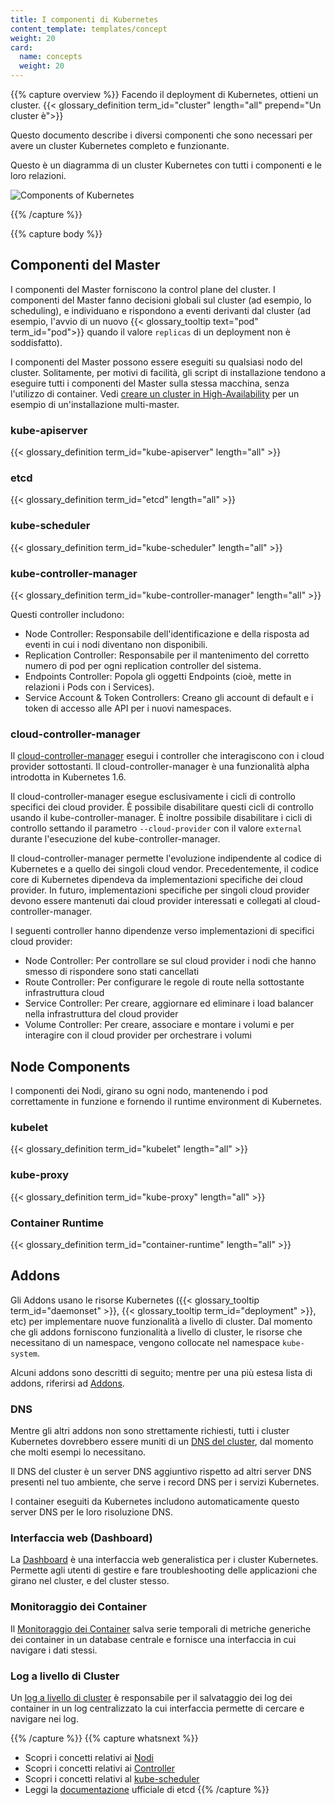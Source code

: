 ```yaml
---
title: I componenti di Kubernetes
content_template: templates/concept
weight: 20
card: 
  name: concepts
  weight: 20
---
```


{{% capture overview %}}
Facendo il deployment di Kubernetes, ottieni un cluster.
{{< glossary_definition term_id="cluster" length="all" prepend="Un cluster è">}}

Questo documento describe i diversi componenti che sono necessari per avere 
un cluster Kubernetes completo e funzionante.

Questo è un diagramma di un cluster Kubernetes con tutti i componenti e le loro relazioni.

![Components of Kubernetes](/images/docs/components-of-kubernetes.png)

{{% /capture %}}

{{% capture body %}}
## Componenti del Master

I componenti del Master forniscono la control plane del cluster.
I componenti del Master fanno decisioni globali sul cluster (ad esempio, lo scheduling), e individuano e rispondono a eventi derivanti dal cluster (ad esempio, l'avvio di un nuovo {{< glossary_tooltip text="pod" term_id="pod">}} quando il valore `replicas` di un deployment non è soddisfatto).

I componenti del Master possono essere eseguiti su qualsiasi nodo del cluster.
Solitamente, per motivi di facilità, gli script di installazione tendono a eseguire tutti i componenti del Master sulla stessa macchina, senza l'utilizzo di container.
Vedi [creare un cluster in High-Availability](/docs/admin/high-availability/) per un esempio di un'installazione multi-master.

### kube-apiserver

{{< glossary_definition term_id="kube-apiserver" length="all" >}}

### etcd

{{< glossary_definition term_id="etcd" length="all" >}}

### kube-scheduler

{{< glossary_definition term_id="kube-scheduler" length="all" >}}

### kube-controller-manager

{{< glossary_definition term_id="kube-controller-manager" length="all" >}}

Questi controller includono:

  * Node Controller: Responsabile dell'identificazione e della risposta ad eventi in cui i nodi diventano non disponibili.
  * Replication Controller: Responsabile per il mantenimento del corretto numero di pod per ogni replication controller del sistema.
  * Endpoints Controller: Popola gli oggetti Endpoints (cioè, mette in relazioni i Pods con i Services).
  * Service Account & Token Controllers: Creano gli account di default e i token di accesso alle API per i nuovi namespaces.

### cloud-controller-manager

Il [cloud-controller-manager](/docs/tasks/administer-cluster/running-cloud-controller/) esegui i controller che interagiscono con i cloud provider sottostanti.
Il cloud-controller-manager è una funzionalità alpha introdotta in Kubernetes 1.6.

Il cloud-controller-manager esegue esclusivamente i cicli di controllo specifici dei cloud provider.
È possibile disabilitare questi cicli di controllo usando il kube-controller-manager.
È inoltre possibile disabilitare i cicli di controllo settando il parametro `--cloud-provider` con il valore `external` durante l'esecuzione del kube-controller-manager.

Il cloud-controller-manager permette l'evoluzione indipendente al codice di Kubernetes e a quello dei singoli cloud vendor.
Precedentemente, il codice core di Kubernetes dipendeva da implementazioni specifiche dei cloud provider.
In futuro, implementazioni specifiche per singoli cloud provider devono essere mantenuti dai cloud provider interessati e collegati al cloud-controller-manager.

I seguenti controller hanno dipendenze verso implementazioni di specifici cloud provider:

  * Node Controller: Per controllare se sul cloud provider i nodi che hanno smesso di rispondere sono stati cancellati
  * Route Controller: Per configurare le regole di route nella sottostante infrastruttura cloud
  * Service Controller: Per creare, aggiornare ed eliminare i load balancer nella infrastruttura del cloud provider
  * Volume Controller: Per creare, associare e montare i volumi e per interagire con il cloud provider per orchestrare i volumi

## Node Components

I componenti dei Nodi, girano su ogni nodo, mantenendo i pod correttamente in funzione e fornendo il runtime environment di Kubernetes.

### kubelet

{{< glossary_definition term_id="kubelet" length="all" >}}

### kube-proxy

{{< glossary_definition term_id="kube-proxy" length="all" >}}

### Container Runtime

{{< glossary_definition term_id="container-runtime" length="all" >}}

## Addons

Gli Addons usano le risorse Kubernetes ({{< glossary_tooltip term_id="daemonset" >}}, {{< glossary_tooltip term_id="deployment" >}}, etc) per implementare nuove funzionalità a livello di cluster.
Dal momento che gli addons forniscono funzionalità a livello di cluster, le risorse che necessitano di un namespace, vengono collocate nel namespace `kube-system`.

Alcuni addons sono descritti di seguito; mentre per una più estesa lista di addons, riferirsi ad [Addons](/docs/concepts/cluster-administration/addons/).

### DNS

Mentre gli altri addons non sono strettamente richiesti, tutti i cluster Kubernetes dovrebbero essere muniti di un [DNS del cluster](/docs/concepts/services-networking/dns-pod-service/), dal momento che molti esempi lo necessitano.

Il DNS del cluster è un server DNS aggiuntivo rispetto ad altri server DNS presenti nel tuo ambiente, che serve i record DNS per i servizi Kubernetes.

I container eseguiti da Kubernetes includono automaticamente questo server DNS per le loro risoluzione DNS.

### Interfaccia web (Dashboard)

La [Dashboard](/docs/tasks/access-application-cluster/web-ui-dashboard/) è una interfaccia web generalistica per i cluster Kubernetes.
Permette agli utenti di gestire e fare troubleshooting delle applicazioni che girano nel cluster, e del cluster stesso.

### Monitoraggio dei Container

Il [Monitoraggio dei Container](/docs/tasks/debug-application-cluster/resource-usage-monitoring/) salva serie temporali di metriche generiche dei container in un database centrale e fornisce una interfaccia in cui navigare i dati stessi.

### Log a livello di Cluster

Un [log a livello di cluster](/docs/concepts/cluster-administration/logging/) è responsabile per il salvataggio dei log dei container in un log centralizzato la cui interfaccia permette di cercare e navigare nei log.

{{% /capture %}}
{{% capture whatsnext %}}
* Scopri i concetti relativi ai [Nodi](/docs/concepts/architecture/nodes/)
* Scopri i concetti relativi ai [Controller](/docs/concepts/architecture/controller/)
* Scopri i concetti relativi al [kube-scheduler](/docs/concepts/scheduling/kube-scheduler/)
* Leggi la [documentazione](https://etcd.io/docs/) ufficiale di etcd
{{% /capture %}}
